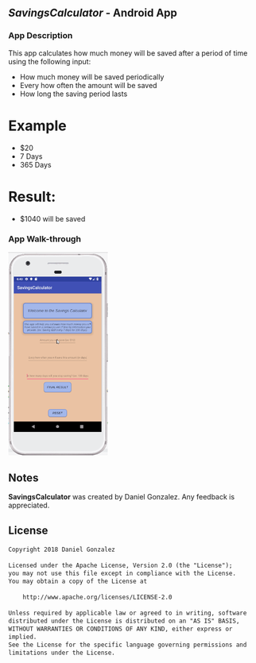 ## *SavingsCalculator* - Android App

### App Description
This app calculates how much money will be saved after a period of time using the following input:
* How much money will be saved periodically
* Every how often the amount will be saved
* How long the saving period lasts

# Example
* $20
* 7 Days
* 365 Days
# Result:
* $1040 will be saved

### App Walk-through

<img src="SavingsCalculatorGif.gif" width=200><br>

## Notes

**SavingsCalculator** was created by Daniel Gonzalez.
Any feedback is appreciated.

## License

    Copyright 2018 Daniel Gonzalez

    Licensed under the Apache License, Version 2.0 (the "License");
    you may not use this file except in compliance with the License.
    You may obtain a copy of the License at

        http://www.apache.org/licenses/LICENSE-2.0

    Unless required by applicable law or agreed to in writing, software
    distributed under the License is distributed on an "AS IS" BASIS,
    WITHOUT WARRANTIES OR CONDITIONS OF ANY KIND, either express or implied.
    See the License for the specific language governing permissions and
    limitations under the License.



